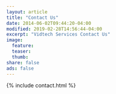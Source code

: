 ```yaml
---
layout: article
title: "Contact Us"
date: 2014-06-02T09:44:20-04:00
modified: 2019-02-28T14:56:44-04:00
excerpt: "Vidtech Services Contact Us"
image:
  feature:
  teaser:
  thumb:
share: false
ads: false
---
```


{% include  contact.html %}
